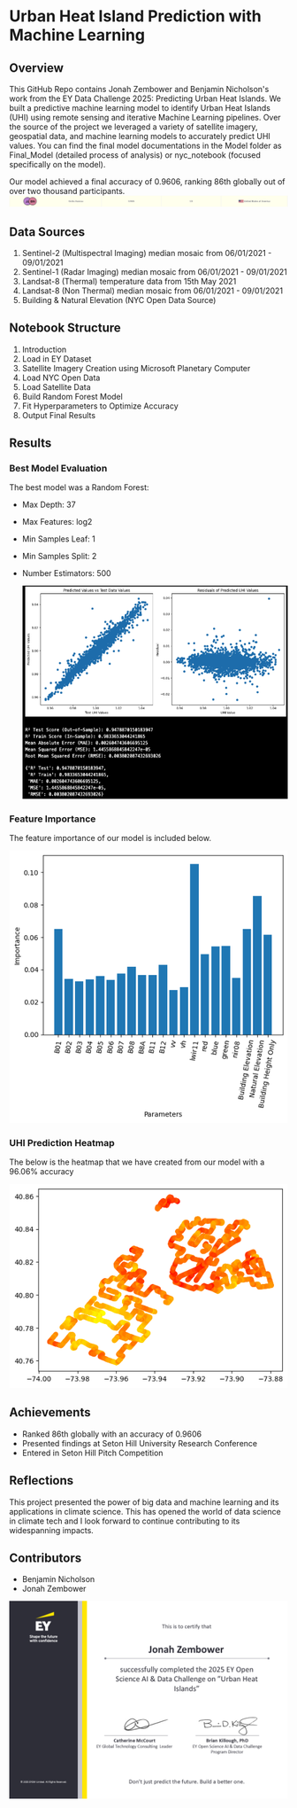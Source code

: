 # Urban Heat Island Prediction with Machine Learning

## Overview

This GitHub Repo contains Jonah Zembower and Benjamin Nicholson's work from the EY Data Challenge 2025: Predicting Urban Heat Islands. 
We built a predictive machine learning model to identify Urban Heat Islands (UHI) using remote sensing and iterative Machine Learning pipelines.
Over the source of the project we leveraged a variety of satellite imagery, geospatial data, and machine learning models to accurately predict UHI values.
You can find the final model documentations in the Model folder as Final_Model (detailed process of analysis) or nyc_notebook (focused specifically on the model).

Our model achieved a final accuracy of 0.9606, ranking 86th globally out of over two thousand participants. ![Model Accuracy Ranking](images_readme/model_ranking.png)

## Data Sources
1. Sentinel-2 (Multispectral Imaging) median mosaic from 06/01/2021 - 09/01/2021
2. Sentinel-1 (Radar Imaging) median mosaic from 06/01/2021 - 09/01/2021
3. Landsat-8 (Thermal) temperature data from 15th May 2021
4. Landsat-8 (Non Thermal) median mosaic from 06/01/2021 - 09/01/2021
5. Building & Natural Elevation (NYC Open Data Source)

## Notebook Structure
1. Introduction
2. Load in EY Dataset
3. Satellite Imagery Creation using Microsoft Planetary Computer
4. Load NYC Open Data
5. Load Satellite Data
6. Build Random Forest Model
7. Fit Hyperparameters to Optimize Accuracy
8. Output Final Results

## Results
### Best Model Evaluation
The best model was a Random Forest:
- Max Depth: 37
- Max Features: log2
- Min Samples Leaf: 1
- Min Samples Split: 2
- Number Estimators: 500

  ![Model Accuracy Evaluation](images_readme/best_model_evaluation.png)

### Feature Importance
The feature importance of our model is included below. 

![Feature Importance](images_readme/feature_importances.png)

### UHI Prediction Heatmap
The below is the heatmap that we have created from our model with a 96.06% accuracy

![UHI Prediction](images_readme/temperature_values.png)

## Achievements
- Ranked 86th globally with an accuracy of 0.9606
- Presented findings at Seton Hill University Research Conference
- Entered in Seton Hill Pitch Competition

## Reflections
This project presented the power of big data and machine learning and its applications in climate science. 
This has opened the world of data science in climate tech and I look forward to continue contributing to its widespanning impacts.

## Contributors
- Benjamin Nicholson
- Jonah Zembower

![UHI Prediction](images_readme/EY_Certificate.png)